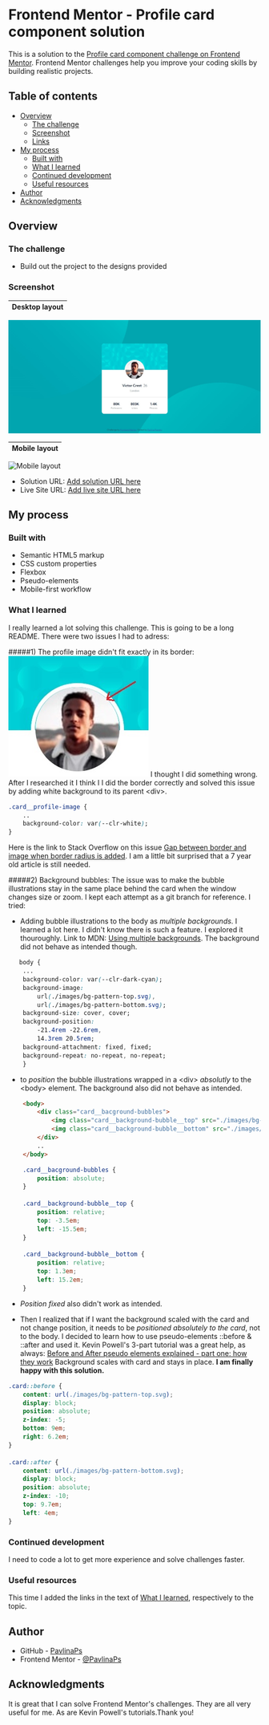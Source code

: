 # Frontend Mentor - Profile card component solution

This is a solution to the [Profile card component challenge on Frontend Mentor](https://www.frontendmentor.io/challenges/profile-card-component-cfArpWshJ). Frontend Mentor challenges help you improve your coding skills by building realistic projects. 

## Table of contents

- [Overview](#overview)
  - [The challenge](#the-challenge)
  - [Screenshot](#screenshot)
  - [Links](#links)
- [My process](#my-process)
  - [Built with](#built-with)
  - [What I learned](#what-i-learned)
  - [Continued development](#continued-development)
  - [Useful resources](#useful-resources)
- [Author](#author)
- [Acknowledgments](#acknowledgments)

## Overview

### The challenge

- Build out the project to the designs provided

### Screenshot

| Desktop layout |
|:--:|
![Desktop layout](./screenshots/screenshot-desktop.jpg)

| Mobile layout |
|:--:|
![Mobile layout](./screenshots/screenshot-mobile-top.jpg)

- Solution URL: [Add solution URL here](https://your-solution-url.com)
- Live Site URL: [Add live site URL here](https://your-live-site-url.com)

## My process

### Built with

- Semantic HTML5 markup
- CSS custom properties
- Flexbox
- Pseudo-elements
- Mobile-first workflow

### What I learned

I really learned a lot solving this challenge. This is going to be a long README. 
There were two issues I had to adress:

#####1) The profile image didn't fit exactly in its border:
![](./screenshots/border-gap.jpg)
I thought I did something wrong. After I researched it I think I I did the border correctly and solved this issue by adding white background to its parent \<div>. 

```css
.card__profile-image {
    ..
    background-color: var(--clr-white);
}
```
Here is the link to Stack Overflow on this issue [Gap between border and image when border radius is added](https://stackoverflow.com/questions/23490320/gap-between-border-and-image-when-border-radius-is-added). I am a little bit surprised that a 7 year old article is still needed.

#####2) Background bubbles:
The issue was to make the bubble illustrations stay in the same place behind the card when the window changes size or zoom. I kept each attempt as a git branch for reference.
I tried:
- Adding bubble illustrations to the body as *multiple backgrounds*. I learned a lot here. I didn't know there is such a feature. I explored it thouroughly.
Link to MDN: [Using multiple backgrounds](https://developer.mozilla.org/en-US/docs/Web/CSS/CSS_Backgrounds_and_Borders/Using_multiple_backgrounds/).
The background did not behave as intended though.
```css
   body {
    ...
    background-color: var(--clr-dark-cyan);
    background-image: 
        url(./images/bg-pattern-top.svg), 
        url(./images/bg-pattern-bottom.svg);
    background-size: cover, cover;
    background-position:
        -21.4rem -22.6rem,
        14.3rem 20.5rem;
    background-attachment: fixed, fixed;
    background-repeat: no-repeat, no-repeat;
    }
```
- to *position* the bubble illustrations wrapped in a \<div> *absolutly* to the \<body> element.
The background also did not behave as intended.
```html
    <body>
        <div class="card__bacground-bubbles">
            <img class="card__background-bubble__top" src="./images/bg-pattern-top.svg" alt="">
            <img class="card__background-bubble__bottom" src="./images/bg-pattern-bottom.svg" alt="">
        </div>
        ..
    </body>
```
```css
    .card__bacground-bubbles {
        position: absolute;
    }

    .card__background-bubble__top {
        position: relative;
        top: -3.5em;
        left: -15.5em;
    }

    .card__background-bubble__bottom {
        position: relative;
        top: 1.3em;
        left: 15.2em;
    }
```

- *Position fixed* also didn't work as intended.

- Then I realized that if I want the background scaled with the card and not change position, it needs to be *positioned absolutely to the card*, not to the body. I decided to learn how to use pseudo-elements ::before & ::after and used it.
Kevin Powell's 3-part tutorial was a great help, as always: [Before and After pseudo elements explained - part one: how they work](https://youtu.be/zGiirUiWslI)
Background scales with card and stays in place. 
**I am finally happy with this solution.**

```css
.card::before {
    content: url(./images/bg-pattern-top.svg);
    display: block;
    position: absolute;
    z-index: -5;
    bottom: 9em;
    right: 6.2em;
}

.card::after {
    content: url(./images/bg-pattern-bottom.svg);
    display: block;
    position: absolute;
    z-index: -10;
    top: 9.7em;
    left: 4em;
}
```

### Continued development

I need to code a lot to get more experience and solve challenges faster.

### Useful resources

This time I added the links in the text of [What I learned](#what-i-learned), respectively to the topic.


## Author

- GitHub - [PavlinaPs](https://github.com/PavlinaPs)
- Frontend Mentor - [@PavlinaPs](https://www.frontendmentor.io/profile/PavlinaPs)

## Acknowledgments

It is great that I can solve Frontend Mentor's challenges. They are all very useful for me. As are Kevin Powell's tutorials.Thank you!
